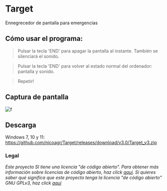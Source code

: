 # Target
Ennegrecedor de pantalla para emergencias
## Cómo usar el programa:
> Pulsar la tecla 'END' para apagar la pantalla al instante. También se silenciará el sonido.

> Pulsar la tecla 'END' para volver al estado normal del ordenador: pantalla y sonido.
 
> Repetir!
## Captura de pantalla
![f](https://i.ibb.co/3RGhpMg/captura.png)
## Descarga
Windows 7, 10 y 11: https://github.com/nicoagr/Target/releases/download/v3.0/Target_v3.zip
### Legal
*Este proyecto SI tiene una licencia "de código abierto". Para obtener más información sobre licencias de código abierto, haz click [aquí](https://opensource.org/faq). Si quieres saber qué significa que este proyecto tenga la licencia "de código abierto" GNU GPLv3, haz click [aquí](https://choosealicense.com/licenses/gpl-3.0/)*

